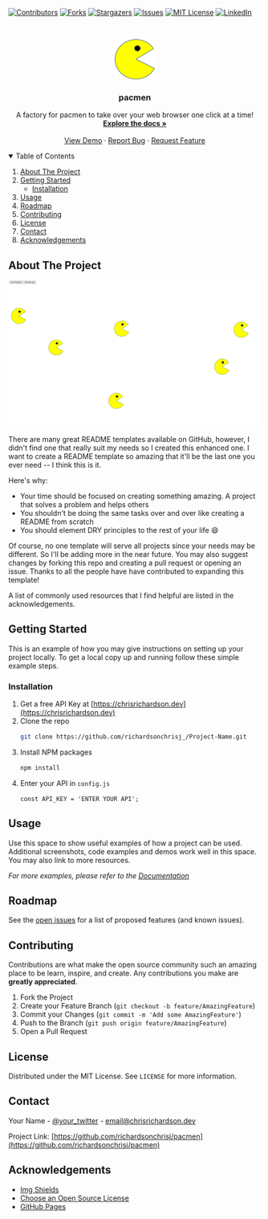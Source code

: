 [![Contributors][contributors-shield]][contributors-url]
[![Forks][forks-shield]][forks-url]
[![Stargazers][stars-shield]][stars-url]
[![Issues][issues-shield]][issues-url]
[![MIT License][license-shield]][license-url]
[![LinkedIn][linkedin-shield]][linkedin-url]



<!-- PROJECT LOGO -->
<br />
<p align="center">
  <a href="https://github.com/richardsonchrisj/pacmen">
    <img src="images/logo.png" alt="Logo" width="80" height="80">
  </a>

  <h3 align="center">pacmen</h3>

  <p align="center">
   A factory for pacmen to take over your web browser one click at a time!
    <br />
    <a href="https://github.com/richardsonchrisj/pacmen"><strong>Explore the docs »</strong></a>
    <br />
    <br />
    <a href="https://github.com/richardsonchrisj/pacmen">View Demo</a>
    ·
    <a href="https://github.com/richardsonchrisj/pacmen/issues">Report Bug</a>
    ·
    <a href="https://github.com/richardsonchrisj/pacmen/issues">Request Feature</a>
  </p>
</p>



<!-- TABLE OF CONTENTS -->
<details open="open">
  <summary>Table of Contents</summary>
  <ol>
    <li>
      <a href="#about-the-project">About The Project</a>
    </li>
    <li>
      <a href="#getting-started">Getting Started</a>
      <ul>
         <li><a href="#installation">Installation</a></li>
      </ul>
    </li>
    <li><a href="#usage">Usage</a></li>
    <li><a href="#roadmap">Roadmap</a></li>
    <li><a href="#contributing">Contributing</a></li>
    <li><a href="#license">License</a></li>
    <li><a href="#contact">Contact</a></li>
    <li><a href="#acknowledgements">Acknowledgements</a></li>
  </ol>
</details>



<!-- ABOUT THE PROJECT -->
## About The Project

[![Product Name Screen Shot][product-screenshot]](https://chrisrichardson.dev)

There are many great README templates available on GitHub, however, I didn't find one that really suit my needs so I created this enhanced one. I want to create a README template so amazing that it'll be the last one you ever need -- I think this is it.

Here's why:
* Your time should be focused on creating something amazing. A project that solves a problem and helps others
* You shouldn't be doing the same tasks over and over like creating a README from scratch
* You should element DRY principles to the rest of your life :smile:

Of course, no one template will serve all projects since your needs may be different. So I'll be adding more in the near future. You may also suggest changes by forking this repo and creating a pull request or opening an issue. Thanks to all the people have have contributed to expanding this template!

A list of commonly used resources that I find helpful are listed in the acknowledgements.

<!-- GETTING STARTED -->
## Getting Started

This is an example of how you may give instructions on setting up your project locally.
To get a local copy up and running follow these simple example steps.

### Installation

1. Get a free API Key at [https://chrisrichardson.dev](https://chrisrichardson.dev)
2. Clone the repo
   ```sh
   git clone https://github.com/richardsonchrisj_/Project-Name.git
   ```
3. Install NPM packages
   ```sh
   npm install
   ```
4. Enter your API in `config.js`
   ```JS
   const API_KEY = 'ENTER YOUR API';
   ```



<!-- USAGE EXAMPLES -->
## Usage

Use this space to show useful examples of how a project can be used. Additional screenshots, code examples and demos work well in this space. You may also link to more resources.

_For more examples, please refer to the [Documentation](https://chrisrichardson.dev)_



<!-- ROADMAP -->
## Roadmap

See the [open issues](https://github.com/richardsonchrisj/pacmen/issues) for a list of proposed features (and known issues).



<!-- CONTRIBUTING -->
## Contributing

Contributions are what make the open source community such an amazing place to be learn, inspire, and create. Any contributions you make are **greatly appreciated**.

1. Fork the Project
2. Create your Feature Branch (`git checkout -b feature/AmazingFeature`)
3. Commit your Changes (`git commit -m 'Add some AmazingFeature'`)
4. Push to the Branch (`git push origin feature/AmazingFeature`)
5. Open a Pull Request



<!-- LICENSE -->
## License

Distributed under the MIT License. See `LICENSE` for more information.



<!-- CONTACT -->
## Contact

Your Name - [@your_twitter](https://twitter.com/richardsonchrisj) - email@chrisrichardson.dev

Project Link: [https://github.com/richardsonchrisj/pacmen](https://github.com/richardsonchrisj/pacmen)



<!-- ACKNOWLEDGEMENTS -->
## Acknowledgements
* [Img Shields](https://shields.io)
* [Choose an Open Source License](https://choosealicense.com)
* [GitHub Pages](https://pages.github.com)

<!-- MARKDOWN LINKS & IMAGES -->
<!-- https://www.markdownguide.org/basic-syntax/#reference-style-links -->
[contributors-shield]: https://img.shields.io/github/contributors/richardsonchrisj/pacmen.svg?style=for-the-badge
[contributors-url]: https://github.com/richardsonchrisj/pacmen/graphs/contributors
[forks-shield]: https://img.shields.io/github/forks/richardsonchrisj/pacmen.svg?style=for-the-badge
[forks-url]: https://github.com/richardsonchrisj/pacmen/network/members
[stars-shield]: https://img.shields.io/github/stars/richardsonchrisj/pacmen.svg?style=for-the-badge
[stars-url]: https://github.com/richardsonchrisj/pacmen/stargazers
[issues-shield]: https://img.shields.io/github/issues/richardsonchrisj/pacmen.svg?style=for-the-badge
[issues-url]: https://github.com/richardsonchrisj/pacmen/issues
[license-shield]: https://img.shields.io/github/license/richardsonchrisj/pacmen.svg?style=for-the-badge
[license-url]: https://github.com/richardsonchrisj/pacmen/blob/master/LICENSE.txt
[linkedin-shield]: https://img.shields.io/badge/-LinkedIn-black.svg?style=for-the-badge&logo=linkedin&colorB=555
[linkedin-url]: https://linkedin.com/in/richardsonchrisj
[product-screenshot]: images/screenshot.png
